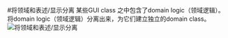 #将领域和表述/显示分离
某些GUI class 之中包含了domain logic（领域逻辑）。
将domain logic（领域逻辑）分离出来，为它们建立独立的domain class。
![将领域和表述/显示分离](https://img.imgdb.cn/item/6020f7343ffa7d37b394295f.jpg)